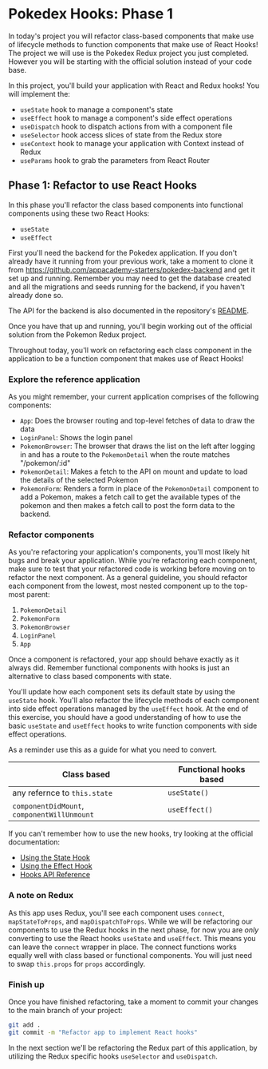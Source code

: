 # Pokedex Hooks: Phase 1

In today's project you will refactor class-based components that make use of
lifecycle methods to function components that make use of React Hooks! The
project we will use is the Pokedex Redux project you just completed. However
you will be starting with the official solution instead of your code base.

In this project, you'll build your application with React and Redux hooks! You
will implement the:

- `useState` hook to manage a component's state
- `useEffect` hook to manage a component's side effect operations
- `useDispatch` hook to dispatch actions from with a component file
- `useSelector` hook access slices of state from the Redux store
- `useContext` hook to manage your application with Context instead of Redux
- `useParams` hook to grab the parameters from React Router

## Phase 1: Refactor to use React Hooks

In this phase you'll refactor the class based components into functional
components using these two React Hooks:

- `useState`
- `useEffect`

First you'll need the backend for the Pokedex application. If you don't already
have it running from your previous work, take a moment to clone it from
https://github.com/appacademy-starters/pokedex-backend and get it set up and
running. Remember you may need to get the database created and all the migrations
and seeds running for the backend, if you haven't already done so.

The API for the backend is also documented in the repository's
[README](https://github.com/appacademy-starters/pokedex-backend).

Once you have that up and running, you'll begin working out of the official
solution from the Pokemon Redux project.

Throughout today, you'll work on refactoring each class component in the
application to be a function component that makes use of React Hooks!

### Explore the reference application

As you might remember, your current application comprises of the following
components:

- `App`: Does the browser routing and top-level fetches of data to draw the data
- `LoginPanel`: Shows the login panel
- `PokemonBrowser`: The browser that draws the list on the left after logging in
  and has a route to the `PokemonDetail` when the route matches "/pokemon/:id"
- `PokemonDetail`: Makes a fetch to the API on mount and update to load the
  details of the selected Pokemon
- `PokemonForm`: Renders a form in place of the `PokemonDetail` component to add
  a Pokemon, makes a fetch call to get the available types of the pokemon and
  then makes a fetch call to post the form data to the backend.

### Refactor components

As you're refactoring your application's components, you'll most likely hit bugs
and break your application. While you're refactoring each component, make sure
to test that your refactored code is working before moving on to refactor the
next component. As a general guideline, you should refactor each component from
the lowest, most nested component up to the top-most parent:

1. `PokemonDetail`
2. `PokemonForm`
3. `PokemonBrowser`
4. `LoginPanel`
5. `App`

Once a component is refactored, your app should behave exactly as it always did.
Remember functional components with hooks is just an alternative to class based
components with state.

You'll update how each component sets its default state by using the `useState`
hook. You'll also refactor the lifecycle methods of each component into side
effect operations managed by the `useEffect` hook. At the end of this exercise,
you should have a good understanding of how to use the basic `useState` and
`useEffect` hooks to write function components with side effect operations.

As a reminder use this as a guide for what you need to convert.

| Class based                                 | Functional hooks based |
| ------------------------------------------- | ---------------------- |
| any refernce to `this.state`                | `useState()`           |
| `componentDidMount`, `componentWillUnmount` | `useEffect()`          |

If you can't remember how to use the new hooks, try looking at the official
documentation:

- [Using the State Hook]
- [Using the Effect Hook]
- [Hooks API Reference]

### A note on Redux

As this app uses Redux, you'll see each component uses `connect`, `mapStateToProps`,
and `mapDispatchToProps`. While we will be refactoring our components to use
the Redux hooks in the next phase, for now you are _only_ converting to use the
React hooks `useState` and `useEffect`. This means you can leave the `connect`
wrapper in place. The connect functions works equally well with class based or
functional components. You will just need to swap `this.props` for `props`
accordingly.

### Finish up

Once you have finished refactoring, take a moment to commit your changes to the
main branch of your project:

```sh
git add .
git commit -m "Refactor app to implement React hooks"
```

In the next section we'll be refactoring the Redux part of this application, by
utilizing the Redux specific hooks `useSelector` and `useDispatch`.

[using the state hook]: https://reactjs.org/docs/hooks-state.html
[using the effect hook]: https://reactjs.org/docs/hooks-effect.html
[hooks api reference]: https://reactjs.org/docs/hooks-reference.html

